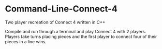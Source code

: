 # Command-Line-Connect-4
Two player recreation of Connect 4 written in C++

Compile and run through a terminal and play Connect 4 with 2 players.
Players take turns placing pieces and the first player to connect four of their pieces in a line wins.
